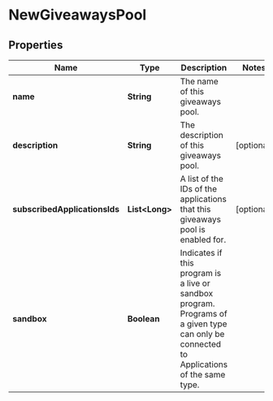 

# NewGiveawaysPool

## Properties

Name | Type | Description | Notes
------------ | ------------- | ------------- | -------------
**name** | **String** | The name of this giveaways pool. | 
**description** | **String** | The description of this giveaways pool. |  [optional]
**subscribedApplicationsIds** | **List&lt;Long&gt;** | A list of the IDs of the applications that this giveaways pool is enabled for. |  [optional]
**sandbox** | **Boolean** | Indicates if this program is a live or sandbox program. Programs of a given type can only be connected to Applications of the same type. | 



